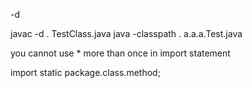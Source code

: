 -d 

javac -d . TestClass.java
java -classpath . a.a.a.Test.java


you cannot use * more than once in import statement

import static package.class.method;